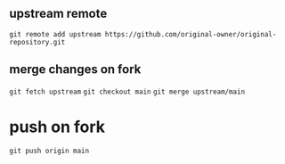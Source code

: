 ## upstream remote

`git remote add upstream https://github.com/original-owner/original-repository.git`


## merge changes on fork
`git fetch upstream`
`git checkout main`
`git merge upstream/main`


# push on fork
`git push origin main`
